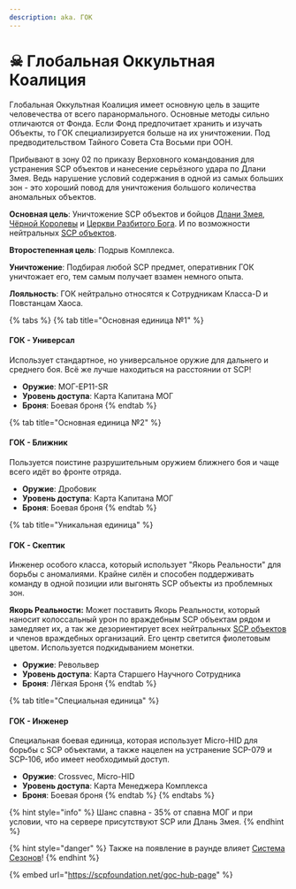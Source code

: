 ```yaml
---
description: aka. ГОК
---
```


# ☠ Глобальная Оккультная Коалиция

Глобальная Оккультная Коалиция имеет основную цель в защите человечества от всего паранормального. Основные методы сильно отличаются от Фонда. Если Фонд предпочитает хранить и изучать Объекты, то ГОК специализируется больше на их уничтожении. Под предводительством Тайного Совета Ста Восьми при ООН.

Прибывают в зону 02 по приказу Верховного командования для устранения SCP объектов и нанесение серьёзного удара по Длани Змея. Ведь нарушение условий содержания в одной из самых больших зон - это хороший повод для уничтожения большого количества аномальных объектов.

**Основная цель**: Уничтожение SCP объектов и бойцов [Длани Змея](serpents-hand.md), [Чёрной Королевы](black-queen.md) и [Церкви Разбитого Бога](church-of-the-broken-god.md). И по возможности нейтральных [SCP объектов](../tut/).

**Второстепенная цель**: Подрыв Комплекса.

**Уничтожение**: Подбирая любой SCP предмет, оперативник ГОК уничтожает его, тем самым получает взамен немного опыта.

**Лояльность**: ГОК нейтрально относятся к Сотрудникам Класса-D и Повстанцам Хаоса.

{% tabs %}
{% tab title="Основная единица №1" %}
#### ГОК - Универсал

Использует стандартное, но универсальное оружие для дальнего и среднего боя. Всё же лучше находиться на расстоянии от SCP!

* **Оружие**: МОГ-EP11-SR
* **Уровень доступа**: Карта Капитана МОГ
* **Броня**: Боевая броня
{% endtab %}

{% tab title="Основная единица №2" %}
#### ГОК - Ближник

Пользуется поистине разрушительным оружием ближнего боя и чаще всего идёт во фронте отряда.

* **Оружие**: Дробовик
* **Уровень доступа**: Карта Капитана МОГ
* **Броня**: Боевая броня
{% endtab %}

{% tab title="Уникальная единица" %}
#### ГОК - Скептик

Инженер особого класса, который использует "Якорь Реальности" для борьбы с аномалиями. Крайне силён и способен поддерживать команду в одной позиции или выгонять SCP объекты из проблемных зон.

**Якорь Реальности:** Может поставить Якорь Реальности, который наносит колоссальный урон по враждебным SCP объектам рядом и замедляет их, а так же дезориентирует всех нейтральных [SCP объектов](../tut/) и членов враждебных организаций. Его центр светится фиолетовым цветом. Используется подкидыванием монетки.

* **Оружие**: Револьвер
* **Уровень доступа**: Карта Старшего Научного Сотрудника
* **Броня**: Лёгкая Броня
{% endtab %}

{% tab title="Специальная единица" %}
#### ГОК - Инженер

Специальная боевая единица, которая использует Micro-HID для борьбы с SCP объектами, а также нацелен на устранение SCP-079 и SCP-106, ибо имеет необходимый доступ.

* **Оружие**: Crossvec, Micro-HID
* **Уровень доступа**: Карта Менеджера Комплекса
* **Броня**: Боевая броня
{% endtab %}
{% endtabs %}

{% hint style="info" %}
Шанс спавна - 35% от спавна МОГ и при условии, что на сервере присутствуют SCP или Длань Змея.
{% endhint %}

{% hint style="danger" %}
Также на появление в раунде влияет [Система Сезонов](../../server-systems/seasons-system/)!
{% endhint %}

{% embed url="https://scpfoundation.net/goc-hub-page" %}
